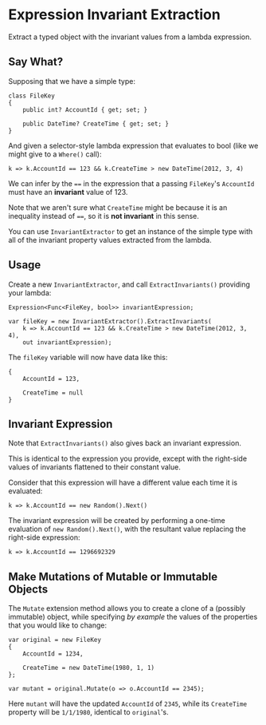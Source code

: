 # Expression Invariant Extraction

Extract a typed object with the invariant values from a lambda expression.

## Say What?

Supposing that we have a simple type:
```
class FileKey
{
    public int? AccountId { get; set; }

    public DateTime? CreateTime { get; set; }
}
```
And given a selector-style lambda expression that evaluates to bool (like we might give to a `Where()` call):
```
k => k.AccountId == 123 && k.CreateTime > new DateTime(2012, 3, 4)
```
We can infer by the `==` in the expression that a passing `FileKey`'s `AccountId` must have an **invariant** value of 
123. 

Note that we aren't sure what `CreateTime` might be because it is an inequality instead of `==`, so it is 
**not invariant** in this sense.

You can use `InvariantExtractor` to get an instance of the simple type with all of the invariant property values 
extracted from the lambda.

## Usage

Create a new `InvariantExtractor`, and call `ExtractInvariants()` providing your lambda:
```
Expression<Func<FileKey, bool>> invariantExpression;

var fileKey = new InvariantExtractor().ExtractInvariants(
    k => k.AccountId == 123 && k.CreateTime > new DateTime(2012, 3, 4),
    out invariantExpression);
```
The `fileKey` variable will now have data like this:
```
{
    AccountId = 123,

    CreateTime = null
}
```

## Invariant Expression

Note that `ExtractInvariants()` also gives back an invariant expression.

This is identical to the expression you provide, except with the right-side values of invariants flattened to their 
constant value.

Consider that this expression will have a different value each time it is evaluated:
```
k => k.AccountId == new Random().Next()
```
The invariant expression will be created by performing a one-time evaluation of `new Random().Next()`, with the 
resultant value replacing the right-side expression:
```
k => k.AccountId == 1296692329
```

## Make Mutations of Mutable or Immutable Objects

The `Mutate` extension method allows you to create a clone of a (possibly immutable) object, 
while specifying _by example_ the values of the properties that you would like to change:
```
var original = new FileKey
{
    AccountId = 1234,

    CreateTime = new DateTime(1980, 1, 1)
};

var mutant = original.Mutate(o => o.AccountId == 2345);
```
Here `mutant` will have the updated `AccountId` of `2345`, while its `CreateTime` property will be `1/1/1980`, 
identical to `original`'s.